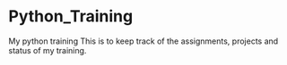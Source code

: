 # Python_Training
My python training
This is to keep track of the assignments, projects and status of my training.
